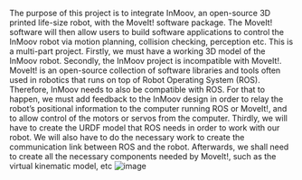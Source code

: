 The purpose of this project is to integrate InMoov, an open-source 3D printed life-size robot, with the MoveIt! software package. The MoveIt! software will then allow users to build software applications to control the InMoov robot via motion planning, collision checking, perception etc. This is a multi-part project. Firstly, we must have a working 3D model of the InMoov robot. Secondly, the InMoov project is incompatible with MoveIt!. MoveIt! is an open-source collection of software libraries and tools often used in robotics that runs on top of Robot Operating System (ROS). Therefore, InMoov needs to also be compatible with ROS. For that to happen, we must add feedback to the InMoov design in order to relay the robot’s positional information to the computer running ROS or MoveIt!, and to allow control of the motors or servos from the computer. Thirdly, we will have to create the URDF model that ROS needs in order to work with our robot. We will also have to do the necessary work to create the communication link between ROS and the robot. Afterwards, we shall need to create all the necessary components needed by MoveIt!, such as the virtual kinematic model, etc
![image](https://user-images.githubusercontent.com/11068545/117470685-14a5e800-af25-11eb-8922-0e2e9317b614.png)

